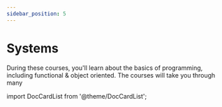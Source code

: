 ```yaml
---
sidebar_position: 5
---
```


# Systems

During these courses, you'll learn about the basics of programming, including functional & object oriented. The courses will take you through many 

import DocCardList from '@theme/DocCardList';

<DocCardList />
